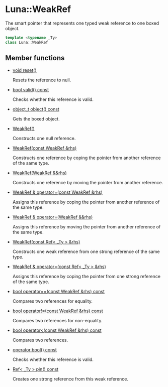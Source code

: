 # Luna::WeakRef
The smart pointer that represents one typed weak reference to one boxed object. 

```c++
template <typename _Ty>
class Luna::WeakRef
```

## Member functions
* [void reset()](class_luna_1_1_weak_ref_1ad20897c5c8bd47f5d4005989bead0e55.md)

    Resets the reference to null. 

* [bool valid() const](class_luna_1_1_weak_ref_1a315419f26d3c59fa143b49b90a019049.md)

    Checks whether this reference is valid. 

* [object_t object() const](class_luna_1_1_weak_ref_1aa35fe176621b16279c1bde6c9f242af5.md)

    Gets the boxed object. 

* [WeakRef()](class_luna_1_1_weak_ref_1a931d441cb2ce42d1b99a4f27191f86f6.md)

    Constructs one null reference. 

* [WeakRef(const WeakRef &rhs)](class_luna_1_1_weak_ref_1a6aa90ee83e8f7fe220ce9206c4d53ef3.md)

    Constructs one reference by coping the pointer from another reference of the same type. 

* [WeakRef(WeakRef &&rhs)](class_luna_1_1_weak_ref_1a7f87b543b6961a11c59e71670e03633e.md)

    Constructs one reference by moving the pointer from another reference. 

* [WeakRef & operator=(const WeakRef &rhs)](class_luna_1_1_weak_ref_1a9f6be6ccd380471b4f72cac3553ecd24.md)

    Assigns this reference by coping the pointer from another reference of the same type. 

* [WeakRef & operator=(WeakRef &&rhs)](class_luna_1_1_weak_ref_1ab24b03c6da517e2d7a81783441fc0ce8.md)

    Assigns this reference by moving the pointer from another reference of the same type. 

* [WeakRef(const Ref< _Ty > &rhs)](class_luna_1_1_weak_ref_1a702244fb6dc28ced79f38c2f9f0a4448.md)

    Constructs one weak reference from one strong reference of the same type. 

* [WeakRef & operator=(const Ref< _Ty > &rhs)](class_luna_1_1_weak_ref_1ab65fb1011f2337038338956e8a0c75d4.md)

    Assigns this reference by coping the pointer from one strong reference of the same type. 

* [bool operator==(const WeakRef &rhs) const](class_luna_1_1_weak_ref_1a0e25e45b431942b3b6b3b3b264d4c423.md)

    Compares two references for equality. 

* [bool operator!=(const WeakRef &rhs) const](class_luna_1_1_weak_ref_1afb9da8b47f78ad237089422c75f65edf.md)

    Compares two references for non-equality. 

* [bool operator<(const WeakRef &rhs) const](class_luna_1_1_weak_ref_1a5f1661fef3e84060b69b0166f65b35ab.md)

    Compares two references. 

* [operator bool() const](class_luna_1_1_weak_ref_1a67b76affb3b5d35fa419ac234144038b.md)

    Checks whether this reference is valid. 

* [Ref< _Ty > pin() const](class_luna_1_1_weak_ref_1aaaf46c2b360fbb282e6d5704f02fb7e7.md)

    Creates one strong reference from this weak reference. 

